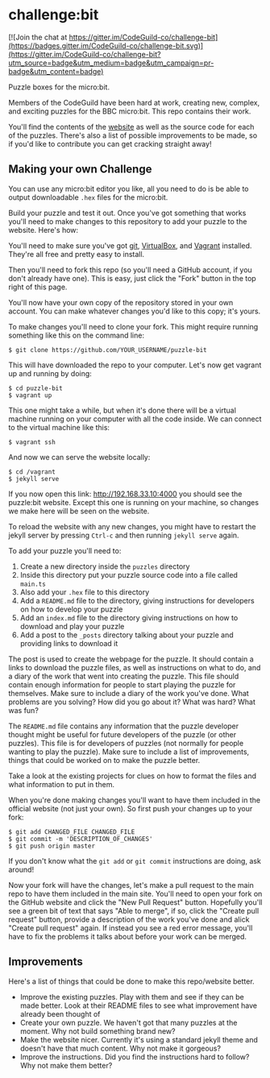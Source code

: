 # challenge:bit

[![Join the chat at https://gitter.im/CodeGuild-co/challenge-bit](https://badges.gitter.im/CodeGuild-co/challenge-bit.svg)](https://gitter.im/CodeGuild-co/challenge-bit?utm_source=badge&utm_medium=badge&utm_campaign=pr-badge&utm_content=badge)

Puzzle boxes for the micro:bit.

Members of the CodeGuild have been hard at work, creating new, complex, and exciting puzzles for the BBC micro:bit. This repo contains their work.

You'll find the contents of the [website](http://puzzle-bit.codeguild.co) as well as the source code for each of the puzzles. There's also a list of possible improvements to be made, so if you'd like to contribute you can get cracking straight away!

## Making your own Challenge

You can use any micro:bit editor you like, all you need to do is be able to output downloadable `.hex` files for the micro:bit.

Build your puzzle and test it out. Once you've got something that works you'll need to make changes to this repository to add your puzzle to the website. Here's how:

You'll need to make sure you've got [git](https://git-scm.com/), [VirtualBox](https://www.virtualbox.org/), and [Vagrant](https://www.vagrantup.com/) installed. They're all free and pretty easy to install.

Then you'll need to fork this repo (so you'll need a GitHub account, if you don't already have one). This is easy, just click the "Fork" button in the top right of this page.

You'll now have your own copy of the repository stored in your own account. You can make whatever changes you'd like to this copy; it's yours.

To make changes you'll need to clone your fork. This might require running something like this on the command line:

    $ git clone https://github.com/YOUR_USERNAME/puzzle-bit

This will have downloaded the repo to your computer. Let's now get vagrant up and running by doing:

    $ cd puzzle-bit
    $ vagrant up

This one might take a while, but when it's done there will be a virtual machine running on your computer with all the code inside. We can connect to the virtual machine like this:

    $ vagrant ssh

And now we can serve the website locally:

    $ cd /vagrant
    $ jekyll serve

If you now open this link: http://192.168.33.10:4000 you should see the puzzle:bit website. Except this one is running on your machine, so changes we make here will be seen on the website.

To reload the website with any new changes, you might have to restart the jekyll server by pressing `Ctrl-c` and then running `jekyll serve` again.

To add your puzzle you'll need to:

1) Create a new directory inside the `puzzles` directory
2) Inside this directory put your puzzle source code into a file called `main.ts`
3) Also add your `.hex` file to this directory
4) Add a `README.md` file to the directory, giving instructions for developers on how to develop your puzzle
5) Add an `index.md` file to the directory giving instructions on how to download and play your puzzle
6) Add a post to the `_posts` directory talking about your puzzle and providing links to download it

The post is used to create the webpage for the puzzle. It should contain a links to download the puzzle files, as well as instructions on what to do, and a diary of the work that went into creating the puzzle. This file should contain enough information for people to start playing the puzzle for themselves. Make sure to include a diary of the work you've done. What problems are you solving? How did you go about it? What was hard? What was fun?

The `README.md` file contains any information that the puzzle developer thought might be useful for future developers of the puzzle (or other puzzles). This file is for developers of puzzles (not normally for people wanting to play the puzzle). Make sure to include a list of improvements, things that could be worked on to make the puzzle better.

Take a look at the existing projects for clues on how to format the files and what information to put in them.

When you're done making changes you'll want to have them included in the official website (not just your own). So first push your changes up to your fork:

    $ git add CHANGED_FILE CHANGED_FILE
    $ git commit -m 'DESCRIPTION_OF_CHANGES'
    $ git push origin master

If you don't know what the `git add` or `git commit` instructions are doing, ask around!

Now your fork will have the changes, let's make a pull request to the main repo to have them included in the main site. You'll need to open your fork on the GitHub website and click the "New Pull Request" button. Hopefully you'll see a green bit of text that says "Able to merge", if so, click the "Create pull request" button, provide a description of the work you've done and alick "Create pull request" again. If instead you see a red error message, you'll have to fix the problems it talks about before your work can be merged.

## Improvements

Here's a list of things that could be done to make this repo/website better.

- Improve the existing puzzles. Play with them and see if they can be made better. Look at their README files to see what improvement have already been thought of
- Create your own puzzle. We haven't got that many puzzles at the moment. Why not build something brand new?
- Make the website nicer. Currently it's using a standard jekyll theme and doesn't have that much content. Why not make it gorgeous?
- Improve the instructions. Did you find the instructions hard to follow? Why not make them better?
